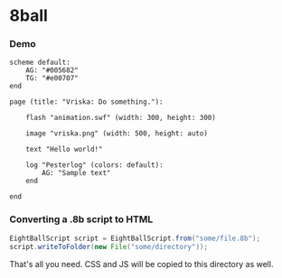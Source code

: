 # 8ball
### Demo
```text
scheme default:
	AG: "#005682"
	TG: "#e00707"
end

page (title: "Vriska: Do something."):

	flash "animation.swf" (width: 300, height: 300)
	
	image "vriska.png" (width: 500, height: auto)
	
	text "Hello world!"
	
	log "Pesterlog" (colors: default):
		AG: "Sample text"
	end

end
```

### Converting a .8b script to HTML
```java
EightBallScript script = EightBallScript.from("some/file.8b");
script.writeToFolder(new File("some/directory"));
```

That's all you need. CSS and JS will be copied to this directory as well.